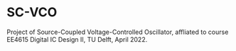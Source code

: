 # SC-VCO
Project of Source-Coupled Voltage-Controlled Oscillator, affliated to course EE4615 Digital IC Design II, TU Delft, April 2022.
